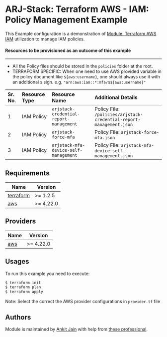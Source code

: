 # ARJ-Stack: Terraform AWS - IAM: Policy Management Example

This Example configuration is a demonstration of [Module: Terraform AWS IAM](https://github.com/arjstack/terraform-aws-iam) utilization to manage IAM policies.

#### Resources to be provisioned as an outcome of this example
---

- All the Policy files should be stored in the `policies` folder at the root.
- TERRAFORM SPECIFIC: When one need to use AWS provided variable in the policy document like `${aws:username}`, one should always use it with an additional `$` sign. e.g. `"arn:aws:iam::*:mfa/$${aws:username}"`


| Sr. No. | Resource Type | Resource Name | Additional Details |
|:------|:------|:------|:------|
| 1 | IAM Policy | `arjstack-credential-report-management` | Policy File: `/policies/arjstack-credential-report-management.json` |
| 2 | IAM Policy | `arjstack-force-mfa` | Policy File: `arjstack-force-mfa.json` |
| 3 | IAM Policy | `arjstack-mfa-device-self-management` | Policy File: `arjstack-mfa-device-self-management.json` |

## Requirements

| Name | Version |
|------|---------|
| <a name="requirement_terraform"></a> [terraform](#requirement\_terraform) | >= 1.2.5 |
| <a name="requirement_aws"></a> [aws](#requirement\_aws) | >= 4.22.0 |

## Providers

| Name | Version |
|------|---------|
| <a name="provider_aws"></a> [aws](#provider\_aws) | >= 4.22.0 |

## Usages

To run this example you need to execute:

```bash
$ terraform init
$ terraform plan
$ terraform apply
```

Note: Select the correct the AWS provider configurations in `provider.tf` file

## Authors

Module is maintained by [Ankit Jain](https://github.com/ankit-jn) with help from [these professional](https://github.com/arjstack/terraform-aws-vpc/graphs/contributors).
